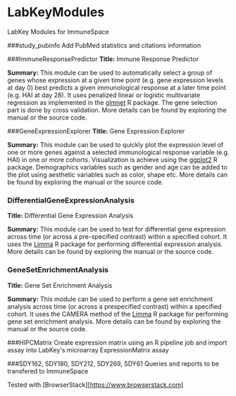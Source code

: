 LabKeyModules
=============

LabKey Modules for ImmuneSpace

###study_pubinfo
Add PubMed statistics and citations information

###ImmuneResponsePredictor
**Title:** Immune Response Predictor

**Summary:** This module can be used to automatically select a group of genes whose expression at a given time point (e.g. gene expression levels at day 0) best predicts a given immunological response at a later time point (e.g. HAI at day 28).
It uses penalized linear or logistic multivariate regression as implemented in the [glmnet](http://cran.r-project.org/web/packages/glmnet/index.html) R package. The gene selection part is done by cross validation. More details can be found by exploring the manual or the source code.

###GeneExpressionExplorer
**Title:** Gene Expression Explorer

**Summary:** This module can be used to quickly plot the expression level of one or more genes against a selected immunological response variable (e.g. HAI) in one or more cohorts. Visualization is achieve using the [ggplot2](http://cran.r-project.org/web/packages/ggplot2/index.html) R package. Demographics variables such as gender and age can be added to the plot using aesthetic variables such as color, shape etc. More details can be found by exploring the manual or the source code.

### DifferentialGeneExpressionAnalysis
**Title:** Differential Gene Expression Analysis

**Summary:** This module can be used to test for differential gene expression across time (or across a pre-specified contrast) within a specified cohort. It uses the [Limma](http://www.bioconductor.org/packages/release/bioc/html/limma.html) R package for performing differential expression analysis. More details can be found by exploring the manual or the source code. 

### GeneSetEnrichmentAnalysis
**Title:** Gene Set Enrichment Analysis

**Summary:** This module can be used to perform a gene set enrichment analysis across time (or across a prespecified contrast) within a specified cohort. It uses the CAMERA method of the [Limma](http://www.bioconductor.org/packages/release/bioc/html/limma.html) R package for performing gene set enrichment analysis. More details can be found by exploring the manual or the source code.

###HIPCMatrix
Create expression matrix using an R pipeline job and import assay into LabKey's microarray ExpressionMatrix assay

###SDY162, SDY180, SDY212, SDY269, SDY61
Queries and reports to be transfered to ImmuneSpace

Tested with [BrowserStack][https://www.browserstack.com]


